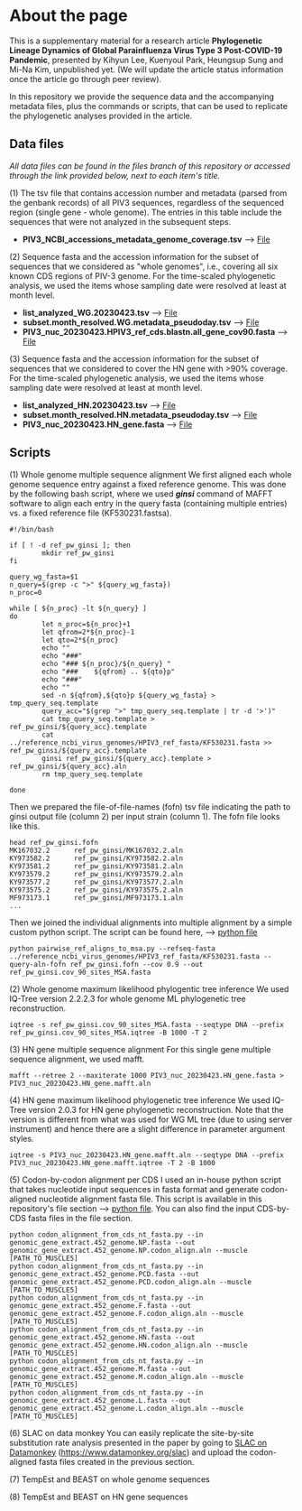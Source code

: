# About the page

This is a supplementary material for a research article __Phylogenetic Lineage Dynamics of Global Parainfluenza Virus Type 3 Post-COVID-19 Pandemic__,
presented by Kihyun Lee, Kuenyoul Park, Heungsup Sung and Mi-Na Kim, unpublished yet. (We will update the article status information once the article go through peer review).

In this repository we provide the sequence data and the accompanying metadata files, plus the commands or scripts, that can be used to replicate the phylogenetic analyses provided in the article.

## Data files
*All data files can be found in the files branch of this repository or accessed through the link provided below, next to each item's title.*

(1) The tsv file that contains accession number and metadata (parsed from the genbank records) of all PIV3 sequences, regardless of the sequenced region (single gene - whole genome). The entries in this table include the sequences that were not analyzed in the subsequent steps.
* __PIV3_NCBI_accessions_metadata_genome_coverage.tsv__ --> [File](https://github.com/kihyunee/parainfluenza_lineages/blob/88605fda870c4ca9e3a51912fa13133941b3d091/PIV3_NCBI_accessions_metadata_genome_coverage.tsv)

(2) Sequence fasta and the accession information for the subset of sequences that we considered as "whole genomes", i.e., covering all six known CDS regions of PIV-3 genome. For the time-scaled phylogenetic analysis, we used the items whose sampling date were resolved at least at month level.
* __list_analyzed_WG.20230423.tsv__  --> [File](https://github.com/kihyunee/parainfluenza_lineages/blob/88605fda870c4ca9e3a51912fa13133941b3d091/list_analyzed_WG.20230423.tsv)
* __subset.month_resolved.WG.metadata_pseudoday.tsv__  --> [File](https://github.com/kihyunee/parainfluenza_lineages/blob/88605fda870c4ca9e3a51912fa13133941b3d091/subset.month_resolved.WG.metadata_pseudoday.tsv)
* __PIV3_nuc_20230423.HPIV3_ref_cds.blastn.all_gene_cov90.fasta__ --> [File](https://github.com/kihyunee/parainfluenza_lineages/blob/88605fda870c4ca9e3a51912fa13133941b3d091/PIV3_nuc_20230423.HPIV3_ref_cds.blastn.all_gene_cov90.fasta)

(3) Sequence fasta and the accession information for the subset of sequences that we considered to cover the HN gene with >90% coverage. For the time-scaled phylogenetic analysis, we used the items whose sampling date were resolved at least at month level.
* __list_analyzed_HN.20230423.tsv__  --> [File](https://github.com/kihyunee/parainfluenza_lineages/blob/88605fda870c4ca9e3a51912fa13133941b3d091/list_analyzed_HN.20230423.tsv)
* __subset.month_resolved.HN.metadata_pseudoday.tsv__  --> [File](https://github.com/kihyunee/parainfluenza_lineages/blob/88605fda870c4ca9e3a51912fa13133941b3d091/subset.month_resolved.HN.metadata_pseudoday.tsv)
* __PIV3_nuc_20230423.HN_gene.fasta__ --> [File](https://github.com/kihyunee/parainfluenza_lineages/blob/88605fda870c4ca9e3a51912fa13133941b3d091/PIV3_nuc_20230423.HN_gene.fasta)


## Scripts
(1) Whole genome multiple sequence alignment
We first aligned each whole genome sequence entry against a fixed reference genome. 
This was done by the following bash script, where we used *__ginsi__* command of MAFFT software to align each entry in the query fasta (containing multiple entries) vs. a fixed reference file (KF530231.fastsa).

```
#!/bin/bash

if [ ! -d ref_pw_ginsi ]; then
        mkdir ref_pw_ginsi
fi

query_wg_fasta=$1
n_query=$(grep -c ">" ${query_wg_fasta})
n_proc=0

while [ ${n_proc} -lt ${n_query} ]
do
        let n_proc=${n_proc}+1
        let qfrom=2*${n_proc}-1
        let qto=2*${n_proc}
        echo ""
        echo "###"
        echo "### ${n_proc}/${n_query} "
        echo "###    ${qfrom} .. ${qto}p"
        echo "###"
        echo ""
        sed -n ${qfrom},${qto}p ${query_wg_fasta} > tmp_query_seq.template
        query_acc="$(grep ">" tmp_query_seq.template | tr -d '>')"
        cat tmp_query_seq.template > ref_pw_ginsi/${query_acc}.template
        cat ../reference_ncbi_virus_genomes/HPIV3_ref_fasta/KF530231.fasta >> ref_pw_ginsi/${query_acc}.template
        ginsi ref_pw_ginsi/${query_acc}.template > ref_pw_ginsi/${query_acc}.aln
        rm tmp_query_seq.template

done
```

Then we prepared the file-of-file-names (fofn) tsv file indicating the path to ginsi output file (column 2) per input strain (column 1). The fofn file looks like this.
```
head ref_pw_ginsi.fofn
MK167032.2      ref_pw_ginsi/MK167032.2.aln
KY973582.2      ref_pw_ginsi/KY973582.2.aln
KY973581.2      ref_pw_ginsi/KY973581.2.aln
KY973579.2      ref_pw_ginsi/KY973579.2.aln
KY973577.2      ref_pw_ginsi/KY973577.2.aln
KY973575.2      ref_pw_ginsi/KY973575.2.aln
MF973173.1      ref_pw_ginsi/MF973173.1.aln
...
```

Then we joined the individual alignments into multiple alignment by a simple custom python script. The script can be found here, --> [python file](https://github.com/kihyunee/parainfluenza_lineages/blob/69a0340f2bbb9c12dacc25643534a2f269a0e6c0/pairwise_ref_aligns_to_msa.py)
```
python pairwise_ref_aligns_to_msa.py --refseq-fasta ../reference_ncbi_virus_genomes/HPIV3_ref_fasta/KF530231.fasta --query-aln-fofn ref_pw_ginsi.fofn --cov 0.9 --out ref_pw_ginsi.cov_90_sites_MSA.fasta
```

(2) Whole genome maximum likelihood phylogentic tree inference
We used IQ-Tree version 2.2.2.3 for whole genome ML phylogenetic tree reconstruction.
```
iqtree -s ref_pw_ginsi.cov_90_sites_MSA.fasta --seqtype DNA --prefix ref_pw_ginsi.cov_90_sites_MSA.iqtree -B 1000 -T 2
```

(3) HN gene multiple sequence alignment
For this single gene multiple sequence alignment, we used mafft.
```
mafft --retree 2 --maxiterate 1000 PIV3_nuc_20230423.HN_gene.fasta > PIV3_nuc_20230423.HN_gene.mafft.aln
```

(4) HN gene maximum likelihood phylogenetic tree inference
We used IQ-Tree version 2.0.3 for HN gene phylogenetic reconstruction. Note that the version is different from what was used for WG ML tree (due to using server instrument) and hence there are a slight difference in parameter argument styles.
```
iqtree -s PIV3_nuc_20230423.HN_gene.mafft.aln --seqtype DNA --prefix PIV3_nuc_20230423.HN_gene.mafft.iqtree -T 2 -B 1000
```

(5) Codon-by-codon alignment per CDS
I used an in-house python script that takes nucleotide input sequences in fasta format and generate codon-aligned nucleotide alignment fasta file. 
This script is available in this repository's file section --> [python file](https://github.com/kihyunee/parainfluenza_lineages/blob/bb30d18b5bf9ce584a546855ed2d24090079029a/codon_alignment_from_cds_nt_fasta.py). 
You can also find the input CDS-by-CDS fasta files in the file section.
```
python codon_alignment_from_cds_nt_fasta.py --in genomic_gene_extract.452_genome.NP.fasta --out genomic_gene_extract.452_genome.NP.codon_align.aln --muscle [PATH_TO_MUSCLE5]
python codon_alignment_from_cds_nt_fasta.py --in genomic_gene_extract.452_genome.PCD.fasta --out genomic_gene_extract.452_genome.PCD.codon_align.aln --muscle [PATH_TO_MUSCLE5]
python codon_alignment_from_cds_nt_fasta.py --in genomic_gene_extract.452_genome.F.fasta --out genomic_gene_extract.452_genome.F.codon_align.aln --muscle [PATH_TO_MUSCLE5]
python codon_alignment_from_cds_nt_fasta.py --in genomic_gene_extract.452_genome.HN.fasta --out genomic_gene_extract.452_genome.HN.codon_align.aln --muscle [PATH_TO_MUSCLE5]
python codon_alignment_from_cds_nt_fasta.py --in genomic_gene_extract.452_genome.M.fasta --out genomic_gene_extract.452_genome.M.codon_align.aln --muscle [PATH_TO_MUSCLE5]
python codon_alignment_from_cds_nt_fasta.py --in genomic_gene_extract.452_genome.L.fasta --out genomic_gene_extract.452_genome.L.codon_align.aln --muscle [PATH_TO_MUSCLE5]
```

(6) SLAC on data monkey
You can easily replicate the site-by-site substitution rate analysis presented in the paper by going to [SLAC on Datamonkey](https://www.datamonkey.org/slac) (https://www.datamonkey.org/slac) and upload the codon-aligned fasta files created in the previous section.

(7) TempEst and BEAST on whole genome sequences

(8) TempEst and BEAST on HN gene sequences




